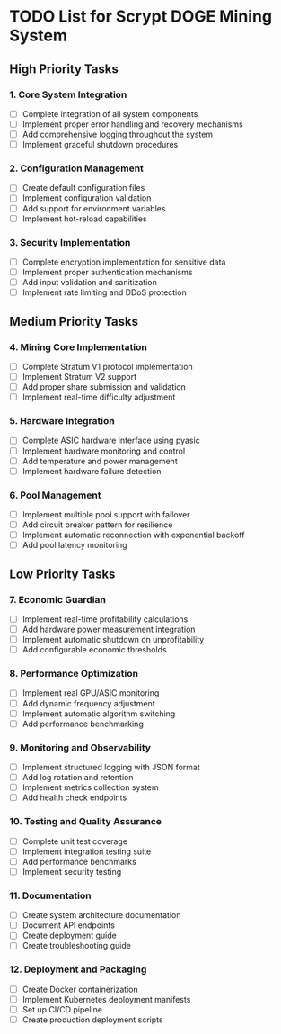 # TODO List for Scrypt DOGE Mining System

## High Priority Tasks

### 1. Core System Integration
- [ ] Complete integration of all system components
- [ ] Implement proper error handling and recovery mechanisms
- [ ] Add comprehensive logging throughout the system
- [ ] Implement graceful shutdown procedures

### 2. Configuration Management
- [ ] Create default configuration files
- [ ] Implement configuration validation
- [ ] Add support for environment variables
- [ ] Implement hot-reload capabilities

### 3. Security Implementation
- [ ] Complete encryption implementation for sensitive data
- [ ] Implement proper authentication mechanisms
- [ ] Add input validation and sanitization
- [ ] Implement rate limiting and DDoS protection

## Medium Priority Tasks

### 4. Mining Core Implementation
- [ ] Complete Stratum V1 protocol implementation
- [ ] Implement Stratum V2 support
- [ ] Add proper share submission and validation
- [ ] Implement real-time difficulty adjustment

### 5. Hardware Integration
- [ ] Complete ASIC hardware interface using pyasic
- [ ] Implement hardware monitoring and control
- [ ] Add temperature and power management
- [ ] Implement hardware failure detection

### 6. Pool Management
- [ ] Implement multiple pool support with failover
- [ ] Add circuit breaker pattern for resilience
- [ ] Implement automatic reconnection with exponential backoff
- [ ] Add pool latency monitoring

## Low Priority Tasks

### 7. Economic Guardian
- [ ] Implement real-time profitability calculations
- [ ] Add hardware power measurement integration
- [ ] Implement automatic shutdown on unprofitability
- [ ] Add configurable economic thresholds

### 8. Performance Optimization
- [ ] Implement real GPU/ASIC monitoring
- [ ] Add dynamic frequency adjustment
- [ ] Implement automatic algorithm switching
- [ ] Add performance benchmarking

### 9. Monitoring and Observability
- [ ] Implement structured logging with JSON format
- [ ] Add log rotation and retention
- [ ] Implement metrics collection system
- [ ] Add health check endpoints

### 10. Testing and Quality Assurance
- [ ] Complete unit test coverage
- [ ] Implement integration testing suite
- [ ] Add performance benchmarks
- [ ] Implement security testing

### 11. Documentation
- [ ] Create system architecture documentation
- [ ] Document API endpoints
- [ ] Create deployment guide
- [ ] Create troubleshooting guide

### 12. Deployment and Packaging
- [ ] Create Docker containerization
- [ ] Implement Kubernetes deployment manifests
- [ ] Set up CI/CD pipeline
- [ ] Create production deployment scripts